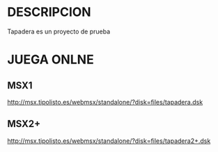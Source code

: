 # DESCRIPCION

Tapadera es un proyecto de prueba

# JUEGA ONLNE

## MSX1
http://msx.tipolisto.es/webmsx/standalone/?disk=files/tapadera.dsk

## MSX2+

http://msx.tipolisto.es/webmsx/standalone/?disk=files/tapadera2+.dsk